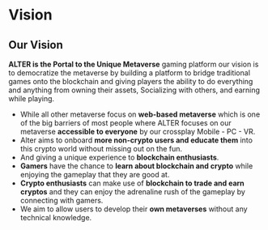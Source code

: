 # Vision

## Our Vision

**ALTER is the Portal to the Unique Metaverse** gaming platform our vision is to democratize the metaverse by building a platform to bridge traditional games onto the blockchain and giving players the ability to do everything and anything from owning their assets, Socializing with others, and earning while playing.

* While all other metaverse focus on **web-based metaverse** which is one of the big barriers of most people where ALTER focuses on our metaverse **accessible to everyone** by our crossplay Mobile - PC - VR.
* Alter aims to onboard **more non-crypto users and educate them** into this crypto world without missing out on the fun.
* And giving a unique experience to **blockchain enthusiasts**.
* **Gamers** have the chance to **learn about blockchain and crypto** while enjoying the gameplay that they are good at.
* **Crypto enthusiasts** can make use of **blockchain to trade and earn cryptos** and they can enjoy the adrenaline rush of the gameplay by connecting with gamers.
* We aim to allow users to develop their **own metaverses** without any technical knowledge.


